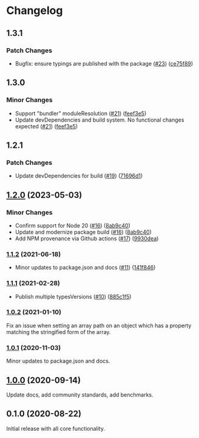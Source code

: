 # Changelog

## 1.3.1

### Patch Changes

- Bugfix: ensure typings are published with the package ([#23](https://github.com/spautz/tiny-immutable-set/issues/23)) ([ce75f89](https://github.com/spautz/tiny-immutable-set/commit/ce75f89e1bf3aba162116bb9afbe8716ae633de1))

## 1.3.0

### Minor Changes

- Support "bundler" moduleResolution ([#21](https://github.com/spautz/tiny-immutable-set/issues/21)) ([feef3e5](https://github.com/spautz/tiny-immutable-set/commit/feef3e50d07ae6112d8d44cc1e44613fae62ffbc))
- Update devDependencies and build system. No functional changes expected ([#21](https://github.com/spautz/tiny-immutable-set/issues/21)) ([feef3e5](https://github.com/spautz/tiny-immutable-set/commit/feef3e50d07ae6112d8d44cc1e44613fae62ffbc))

## 1.2.1

### Patch Changes

- Update devDependencies for build ([#19](https://github.com/spautz/tiny-immutable-set/issues/19)) ([71696d1](https://github.com/spautz/tiny-immutable-set/commit/71696d1fc6b3c7f2d760ef00c32de38629a683e8))

## [1.2.0](https://github.com/spautz/tiny-immutable-set/compare/v1.1.2...v1.2.0) (2023-05-03)

### Minor Changes

- Confirm support for Node 20 ([#16](https://github.com/spautz/tiny-immutable-set/issues/16)) ([8ab9c40](https://github.com/spautz/tiny-immutable-set/commit/8ab9c40d4ca882ed43999260fadb8fee24da3b06))
- Update and modernize package build ([#16](https://github.com/spautz/tiny-immutable-set/issues/16)) ([8ab9c40](https://github.com/spautz/tiny-immutable-set/commit/8ab9c40d4ca882ed43999260fadb8fee24da3b06))
- Add NPM provenance via Github actions ([#17](https://github.com/spautz/tiny-immutable-set/issues/17)) ([9930dea](https://github.com/spautz/tiny-immutable-set/commit/9930dea22b7362f06ea90c56df6b4db53bbd3875))

### [1.1.2](https://github.com/spautz/tiny-immutable-set/compare/v1.1.1...v1.1.2) (2021-06-18)

- Minor updates to package.json and docs ([#11](https://github.com/spautz/tiny-immutable-set/issues/11)) ([141f846](https://github.com/spautz/tiny-immutable-set/commit/141f846e6a6962625209d7bf1f02ec4fb6f69d02))

### [1.1.1](https://github.com/spautz/tiny-immutable-set/compare/v1.0.2...v1.1.1) (2021-02-28)

- Publish multiple typesVersions ([#10](https://github.com/spautz/tiny-immutable-set/issues/10)) ([885c1f5](https://github.com/spautz/tiny-immutable-set/commit/885c1f5627615ba99734461c352f2f64444c04a2))

### [1.0.2](https://github.com/spautz/tiny-immutable-set/compare/v1.0.1...v1.0.2) (2021-01-10)

Fix an issue when setting an array path on an object which has a property matching the stringified form of the array.

### [1.0.1](https://github.com/spautz/tiny-immutable-set/compare/v1.0.0...v1.0.1) (2020-11-03)

Minor updates to package.json and docs.

## [1.0.0](https://github.com/spautz/tiny-immutable-set/compare/v0.1.0...v1.0.0) (2020-09-14)

Update docs, add community standards, add benchmarks.

## 0.1.0 (2020-08-22)

Initial release with all core functionality.
